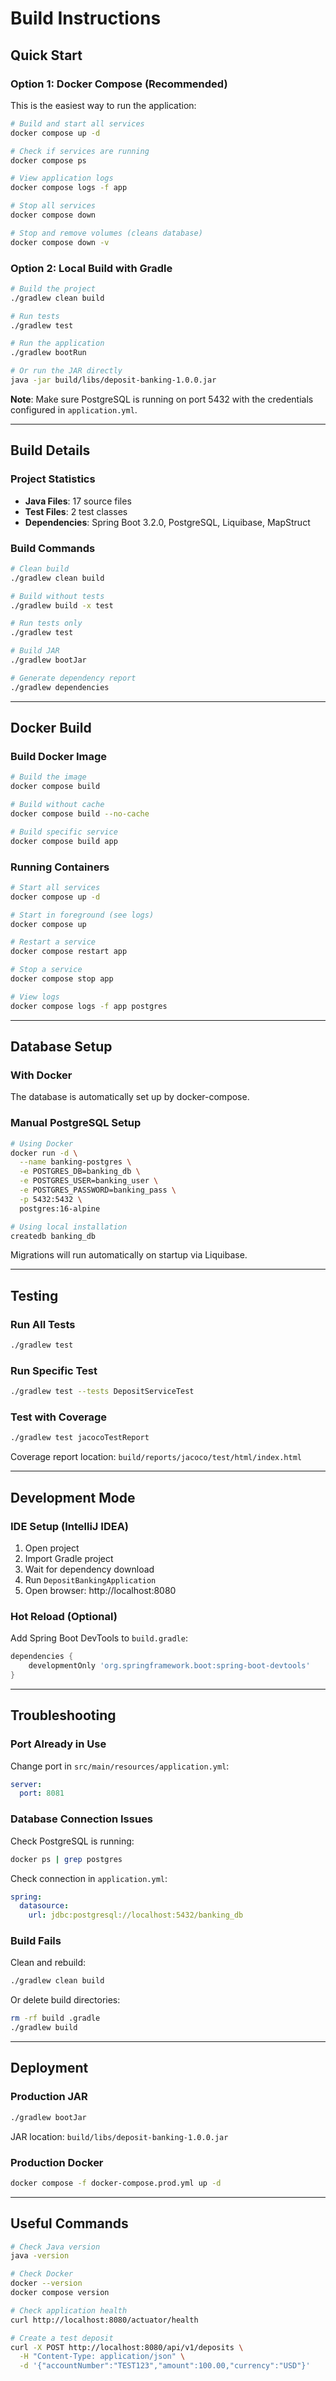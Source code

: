 # Build Instructions

## Quick Start

### Option 1: Docker Compose (Recommended)

This is the easiest way to run the application:

```bash
# Build and start all services
docker compose up -d

# Check if services are running
docker compose ps

# View application logs
docker compose logs -f app

# Stop all services
docker compose down

# Stop and remove volumes (cleans database)
docker compose down -v
```

### Option 2: Local Build with Gradle

```bash
# Build the project
./gradlew clean build

# Run tests
./gradlew test

# Run the application
./gradlew bootRun

# Or run the JAR directly
java -jar build/libs/deposit-banking-1.0.0.jar
```

**Note**: Make sure PostgreSQL is running on port 5432 with the credentials configured in `application.yml`.

---

## Build Details

### Project Statistics

- **Java Files**: 17 source files
- **Test Files**: 2 test classes
- **Dependencies**: Spring Boot 3.2.0, PostgreSQL, Liquibase, MapStruct

### Build Commands

```bash
# Clean build
./gradlew clean build

# Build without tests
./gradlew build -x test

# Run tests only
./gradlew test

# Build JAR
./gradlew bootJar

# Generate dependency report
./gradlew dependencies
```

---

## Docker Build

### Build Docker Image

```bash
# Build the image
docker compose build

# Build without cache
docker compose build --no-cache

# Build specific service
docker compose build app
```

### Running Containers

```bash
# Start all services
docker compose up -d

# Start in foreground (see logs)
docker compose up

# Restart a service
docker compose restart app

# Stop a service
docker compose stop app

# View logs
docker compose logs -f app postgres
```

---

## Database Setup

### With Docker

The database is automatically set up by docker-compose.

### Manual PostgreSQL Setup

```bash
# Using Docker
docker run -d \
  --name banking-postgres \
  -e POSTGRES_DB=banking_db \
  -e POSTGRES_USER=banking_user \
  -e POSTGRES_PASSWORD=banking_pass \
  -p 5432:5432 \
  postgres:16-alpine

# Using local installation
createdb banking_db
```

Migrations will run automatically on startup via Liquibase.

---

## Testing

### Run All Tests

```bash
./gradlew test
```

### Run Specific Test

```bash
./gradlew test --tests DepositServiceTest
```

### Test with Coverage

```bash
./gradlew test jacocoTestReport
```

Coverage report location: `build/reports/jacoco/test/html/index.html`

---

## Development Mode

### IDE Setup (IntelliJ IDEA)

1. Open project
2. Import Gradle project
3. Wait for dependency download
4. Run `DepositBankingApplication`
5. Open browser: http://localhost:8080

### Hot Reload (Optional)

Add Spring Boot DevTools to `build.gradle`:

```gradle
dependencies {
    developmentOnly 'org.springframework.boot:spring-boot-devtools'
}
```

---

## Troubleshooting

### Port Already in Use

Change port in `src/main/resources/application.yml`:

```yaml
server:
  port: 8081
```

### Database Connection Issues

Check PostgreSQL is running:
```bash
docker ps | grep postgres
```

Check connection in `application.yml`:
```yaml
spring:
  datasource:
    url: jdbc:postgresql://localhost:5432/banking_db
```

### Build Fails

Clean and rebuild:
```bash
./gradlew clean build
```

Or delete build directories:
```bash
rm -rf build .gradle
./gradlew build
```

---

## Deployment

### Production JAR

```bash
./gradlew bootJar
```

JAR location: `build/libs/deposit-banking-1.0.0.jar`

### Production Docker

```bash
docker compose -f docker-compose.prod.yml up -d
```

---

## Useful Commands

```bash
# Check Java version
java -version

# Check Docker
docker --version
docker compose version

# Check application health
curl http://localhost:8080/actuator/health

# Create a test deposit
curl -X POST http://localhost:8080/api/v1/deposits \
  -H "Content-Type: application/json" \
  -d '{"accountNumber":"TEST123","amount":100.00,"currency":"USD"}'
```

